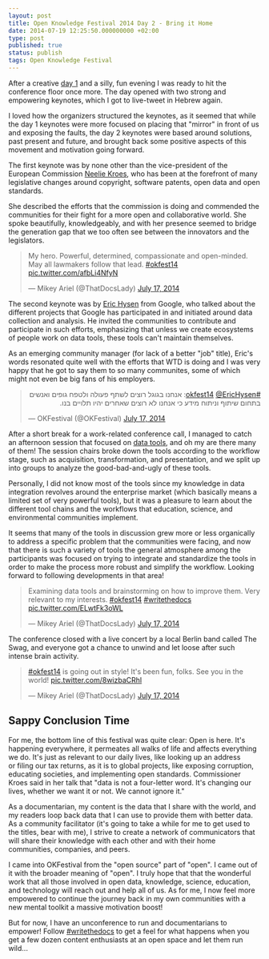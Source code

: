 ```yaml
---
layout: post
title: Open Knowledge Festival 2014 Day 2 - Bring it Home
date: 2014-07-19 12:25:50.000000000 +02:00
type: post
published: true
status: publish
tags: Open Knowledge Festival
---
```


After a creative [day 1](http://docsideofthemoon.com/2014/07/17/open-knowledge-festival-2014-day-1-free-your-mind/) and a silly, fun evening I was ready to hit the conference floor once more. The day opened with two strong and empowering keynotes, which I got to live-tweet in Hebrew again.

I loved how the organizers structured the keynotes, as it seemed that while the day 1 keynotes were more focused on placing that "mirror" in front of us and exposing the faults, the day 2 keynotes were based around solutions, past present and future, and brought back some positive aspects of this movement and motivation going forward.

The first keynote was by none other than the vice-president of the European Commission [Neelie Kroes](https://twitter.com/NeelieKroesEU), who has been at the forefront of many legislative changes around copyright, software patents, open data and open standards.

She described the efforts that the commission is doing and commended the communities for their fight for a more open and collaborative world. She spoke beautifully, knowledgeably, and with her presence seemed to bridge the generation gap that we too often see between the innovators and the legislators.

<blockquote class="twitter-tweet" data-lang="en"><p lang="en" dir="ltr">My hero. Powerful, determined, compassionate and open-minded. May all lawmakers follow that lead. <a href="https://twitter.com/hashtag/okfest14?src=hash">#okfest14</a> <a href="http://t.co/afbLi4NfyN">pic.twitter.com/afbLi4NfyN</a></p>&mdash; Mikey Ariel (@ThatDocsLady) <a href="https://twitter.com/ThatDocsLady/status/489692742755172352">July 17, 2014</a></blockquote>
<script async src="//platform.twitter.com/widgets.js" charset="utf-8"></script>

The second keynote was by [Eric Hysen](https://twitter.com/EricHysen) from Google, who talked about the different projects that Google has participated in and initiated around data collection and analysis. He invited the communities to contribute and participate in such efforts, emphasizing that unless we create ecosystems of people work on data tools, these tools can't maintain themselves.

As an emerging community manager (for lack of a better "job" title), Eric's words resonated quite well with the efforts that WTD is doing and I was very happy that he got to say them to so many communites, some of which might not even be big fans of his employers.

<blockquote class="twitter-tweet" data-lang="en"><p lang="iw" dir="rtl"><a href="https://twitter.com/hashtag/okfest14?src=hash">#okfest14</a> <a href="https://twitter.com/EricHysen">@EricHysen</a>: אנחנו בגוגל רוצים לשתף פעולה ולטפח גופים ואנשים בתחום שיתוף וניתוח מידע כי אנחנו לא רוצים שאחרים יהיו תלויים בנו.</p>&mdash; OKFestival (@OKFestival) <a href="https://twitter.com/OKFestival/status/489705509080285184">July 17, 2014</a></blockquote>
<script async src="//platform.twitter.com/widgets.js" charset="utf-8"></script>

After a short break for a work-related conference call, I managed to catch an afternoon session that focused on [data tools](https://pad.okfn.org/p/Tools_tools_and_more_tools "Etherpad of the data tools session"), and oh my are there many of them! The session chairs broke down the tools according to the workflow stage, such as acquisition, transformation, and presentation, and we split up into groups to analyze the good-bad-and-ugly of these tools.

Personally, I did not know most of the tools since my knowledge in data integration revolves around the enterprise market (which basically means a limited set of very powerful tools), but it was a pleasure to learn about the different tool chains and the workflows that education, science, and environmental communities implement.

It seems that many of the tools in discussion grew more or less organically to address a specific problem that the communities were facing, and now that there is such a variety of tools the general atmosphere among the participants was focused on trying to integrate and standardize the tools in order to make the process more robust and simplify the workflow. Looking forward to following developments in that area!

<blockquote class="twitter-tweet" data-lang="en"><p lang="en" dir="ltr">Examining data tools and brainstorming on how to improve them. Very relevant to my interests. <a href="https://twitter.com/hashtag/okfest14?src=hash">#okfest14</a> <a href="https://twitter.com/hashtag/writethedocs?src=hash">#writethedocs</a> <a href="http://t.co/ELwtFk3oWL">pic.twitter.com/ELwtFk3oWL</a></p>&mdash; Mikey Ariel (@ThatDocsLady) <a href="https://twitter.com/ThatDocsLady/status/489744598957559808">July 17, 2014</a></blockquote>
<script async src="//platform.twitter.com/widgets.js" charset="utf-8"></script>

The conference closed with a live concert by a local Berlin band called The Swag, and everyone got a chance to unwind and let loose after such intense brain activity.

<blockquote class="twitter-tweet" data-lang="en"><p lang="en" dir="ltr"><a href="https://twitter.com/hashtag/okfest14?src=hash">#okfest14</a> is going out in style! It&#39;s been fun, folks. See you in the world! <a href="http://t.co/8wizbaCRhl">pic.twitter.com/8wizbaCRhl</a></p>&mdash; Mikey Ariel (@ThatDocsLady) <a href="https://twitter.com/ThatDocsLady/status/489801465045598208">July 17, 2014</a></blockquote>
<script async src="//platform.twitter.com/widgets.js" charset="utf-8"></script>

Sappy Conclusion Time
---------------------

For me, the bottom line of this festival was quite clear: Open is here. It's happening everywhere, it permeates all walks of life and affects everything we do. It's just as relevant to our daily lives, like looking up an address or filing our tax returns, as it is to global projects, like exposing corruption, educating societies, and implementing open standards. Commissioner Kroes said in her talk that "data is not a four-letter word. It's changing our lives, whether we want it or not. We cannot ignore it."

As a documentarian, my content is the data that I share with the world, and my readers loop back data that I can use to provide them with better data. As a community facilitator (it's going to take a while for me to get used to the titles, bear with me), I strive to create a network of communicators that will share their knowledge with each other and with their home communities, companies, and peers.

I came into OKFestival from the "open source" part of "open". I came out of it with the broader meaning of "open". I truly hope that that the wonderful work that all those involved in open data, knowledge, science, education, and technology will reach out and help all of us. As for me, I now feel more empowered to continue the journey back in my own communities with a new mental toolkit a massive motivation boost!

But for now, I have an unconference to run and documentarians to empower! Follow [\#writethedocs](https://twitter.com/hashtag/writethedocs?f=realtime&src=hash) to get a feel for what happens when you get a few dozen content enthusiasts at an open space and let them run wild...
